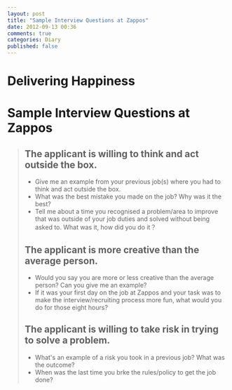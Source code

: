 ```yaml
---
layout: post
title: "Sample Interview Questions at Zappos"
date: 2012-09-13 00:36
comments: true
categories: Diary
published: false
---
```


# Delivering Happiness #


# Sample Interview Questions at Zappos 
> ## The applicant is willing to think and act outside the box. 
> 
> - Give me an example from your previous job(s) where you had to think and act outside the box.
> - What was the best mistake you made on the job? Why was it the best?
> - Tell me about a time you recognised a problem/area to improve that was outside of your job duties and solved without being asked to. What was it, how did you do it？
> 
> ## The applicant is more creative than the average person.
> - Would you say you are more or less creative than the average person? Can you give me an example?
> - If it was your first day on the job at Zappos and your task was to make the interview/recruiting process more fun, what would you do for those eight hours?
> 
> ## The applicant is willing to take risk in trying to solve a problem.
> - What's an example of a risk you took in a previous job? What was the outcome?
> - When was the last time you brke the rules/policy to get the job done?